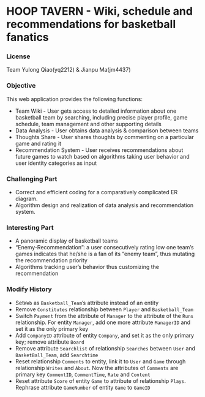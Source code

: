 # HOOP TAVERN - Wiki, schedule and recommendations  for basketball fanatics
### License

Team Yulong Qiao(yq2212) & Jianpu Ma(jm4437)

### Objective
This web application provides the following functions:
 - Team Wiki - User gets access to detailed information about one basketball team by searching, including precise player profile, game schedule, team management and other supporting details
 - Data Analysis - User obtains data analysis & comparison between teams
 - Thoughts Share - User shares thoughts by commenting on a particular game and rating it
 - Recommendation System - User receives recommendations about future games to watch based on algorithms taking user behavior and user identity categories as input

### Challenging Part

 - Correct and efficient coding for a comparatively complicated ER diagram.
 - Algorithm design and realization of data analysis and recommendation system.

### Interesting Part

 - A panoramic display of basketball teams
 - “Enemy-Recommendation”: a user consecutively rating low one team’s games indicates that he/she is a fan of  its “enemy team”, thus mutating the recommendation priority
 - Algorithms tracking user’s behavior thus customizing the recommendation

### Modify History

 - Set`Web` as `Basketball_Team`’s attribute instead of an entity
 - Remove `Constitutes` relationship between `Player` and `Basketball_Team`
 - Switch `Payment` from the attribute of `Manager` to the attribute of the `Runs` relationship. For entity `Manager`, add one more attribute `ManagerID` and set it as the only primary key
 - Add `CompanyID` attribute of entity `Company`, and set it as the only primary key; remove attribute `Board`
 - Remove attribute `Searchlist` of relationship `Searches` between `User` and `BasketBall_Team`, add `Searchtime`
 - Reset relationship `Comments` to entity, link it to `User` and `Game` through relationship `Writes` and `About`. Now the attributes of `Comments` are primary key `CommentID`, `CommentTime`, `Rate` and `Content`
 - Reset attribute `Score` of entity `Game` to attribute of relationship `Plays`. Rephrase attribute `GameNumber` of entity `Game` to `GameID`












 


